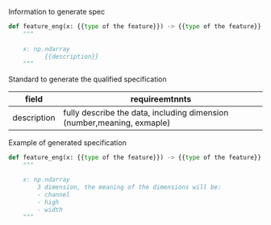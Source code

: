 

Information to generate spec


```python
def feature_eng(x: {{type of the feature}}) -> {{type of the feature}}:
    """
    
    x: np.ndarray
          {{description}}
    """
```

Standard to generate the qualified specification

| field       | requireemtnnts                                |
| --          | --                                            |
| description | fully describe the data, including dimension (number,meaning,  exmaple)|

Example of generated specification
```python
def feature_eng(x: {{type of the feature}}) -> {{type of the feature}}:
    """

    x: np.ndarray
        3 dimension, the meaning of the dimensions will be:
        - channel
        - high
        - width
    """
```


